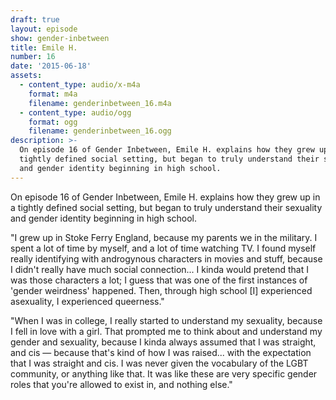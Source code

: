 ```yaml
---
draft: true
layout: episode
show: gender-inbetween
title: Emile H.
number: 16
date: '2015-06-18'
assets:
  - content_type: audio/x-m4a
    format: m4a
    filename: genderinbetween_16.m4a
  - content_type: audio/ogg
    format: ogg
    filename: genderinbetween_16.ogg
description: >-
  On episode 16 of Gender Inbetween, Emile H. explains how they grew up in a
  tightly defined social setting, but began to truly understand their sexuality
  and gender identity beginning in high school.
---
```

On episode 16 of Gender Inbetween, Emile H. explains how they grew up in a tightly defined social setting, but began to truly understand their sexuality and gender identity beginning in high school.

"I grew up in Stoke Ferry England, because my parents we in the military. I spent a lot of time by myself, and a lot of time watching TV. I found myself really identifying with androgynous characters in movies and stuff, because I didn't really have much social connection... I kinda would pretend that I was those characters a lot; I guess that was one of the first instances of 'gender weirdness' happened. Then, through high school [I] experienced asexuality, I experienced queerness."

"When I was in college, I really started to understand my sexuality, because I fell in love with a girl. That prompted me to think about and understand my gender and sexuality, because I kinda always assumed that I was straight, and cis &mdash; because that's kind of how I was raised... with the expectation that I was straight and cis. I was never given the vocabulary of the LGBT community, or anything like that. It was like these are very specific gender roles that you're allowed to exist in, and nothing else."